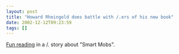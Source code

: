 ```yaml
---
layout: post
title: "Howard Rheingold does battle with /.ers of his new book"
date: 2002-12-12T09:23:59
tags: []
---
```


[Fun reading][1] in a /. story about "Smart Mobs".

   [1]: http://books.slashdot.org/~Howard%20Rheingold
